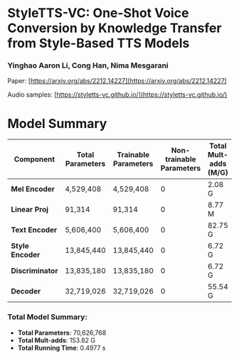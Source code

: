 # StyleTTS-VC: One-Shot Voice Conversion by Knowledge Transfer from Style-Based TTS Models

### Yinghao Aaron Li, Cong Han, Nima Mesgarani
Paper: [https://arxiv.org/abs/2212.14227](https://arxiv.org/abs/2212.14227)

Audio samples: [https://styletts-vc.github.io/](https://styletts-vc.github.io/)


# Model Summary

| Component         | Total Parameters | Trainable Parameters | Non-trainable Parameters | Total Mult-adds (M/G) | Input Size (MB) | Forward/Backward Pass Size (MB) | Params Size (MB) | Estimated Total Size (MB) | Running Time (s) |
|-------------------|------------------|-----------------------|--------------------------|-----------------------|-----------------|----------------------------------|-------------------|---------------------------|--------------------|
| **Mel Encoder**    | 4,529,408           | 4,529,408                | 0                        | 2.08 G                | 0.06            | 10.22                             | 18.12              | 28.40                      | 0.0600 |
| **Linear Proj**    | 91,314           | 91,314                | 0                        | 8.77 M                | 0.20            | 0.14                             | 0.37              | 0.70                      | 0.0061 |
| **Text Encoder**   | 5,606,400        | 5,606,400             | 0                        | 82.75 G               | 0.00            | 3.28                             | 22.43             | 25.70                     | 0.0419 |
| **Style Encoder**  | 13,845,440       | 13,845,440            | 0                        | 6.72 G                | 0.06            | 60.98                            | 55.38             | 116.43                    | 0.1405 |
| **Discriminator**  | 13,835,180       | 13,835,180            | 0                        | 6.72 G                | 0.06            | 60.98                            | 55.34             | 116.38                    | 0.1132 |
| **Decoder**        | 32,719,026       | 32,719,026            | 0                        | 55.54 G               | 0.20            | 0.22                             | 0.30              | 0.72                      | 0.1360 |

### Total Model Summary:
- **Total Parameters**: 70,626,768
- **Total Mult-adds**: 153.82 G
- **Total Running Time**: 0.4977 s


